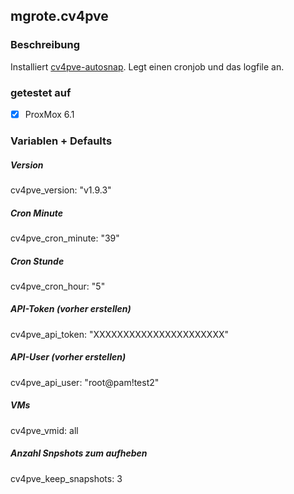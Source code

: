 ## mgrote.cv4pve

### Beschreibung
Installiert [cv4pve-autosnap](https://github.com/Corsinvest/cv4pve-autosnap).
Legt einen cronjob und das logfile an.

### getestet auf
- [x] ProxMox 6.1

### Variablen + Defaults
##### Version
  cv4pve_version: "v1.9.3"
##### Cron Minute
  cv4pve_cron_minute: "39"
##### Cron Stunde
  cv4pve_cron_hour: "5"
##### API-Token (vorher erstellen)
  cv4pve_api_token: "XXXXXXXXXXXXXXXXXXXXXX"
##### API-User (vorher erstellen)
  cv4pve_api_user: "root@pam!test2"
##### VMs
  cv4pve_vmid: all
##### Anzahl Snpshots zum aufheben
  cv4pve_keep_snapshots: 3

